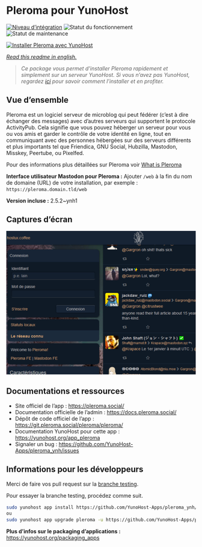 <!--
N.B.: This README was automatically generated by https://github.com/YunoHost/apps/tree/master/tools/README-generator
It shall NOT be edited by hand.
-->

# Pleroma pour YunoHost

[![Niveau d’intégration](https://dash.yunohost.org/integration/pleroma.svg)](https://dash.yunohost.org/appci/app/pleroma) ![Statut du fonctionnement](https://ci-apps.yunohost.org/ci/badges/pleroma.status.svg) ![Statut de maintenance](https://ci-apps.yunohost.org/ci/badges/pleroma.maintain.svg)

[![Installer Pleroma avec YunoHost](https://install-app.yunohost.org/install-with-yunohost.svg)](https://install-app.yunohost.org/?app=pleroma)

*[Read this readme in english.](./README.md)*

> *Ce package vous permet d’installer Pleroma rapidement et simplement sur un serveur YunoHost.
Si vous n’avez pas YunoHost, regardez [ici](https://yunohost.org/#/install) pour savoir comment l’installer et en profiter.*

## Vue d’ensemble

Pleroma est un logiciel serveur de microblog qui peut fédérer (c’est à dire échanger des messages) avec d’autres serveurs qui supportent le protocole ActivityPub. Cela signifie que vous pouvez héberger un serveur pour vous ou vos amis et garder le contrôle de votre identité en ligne, tout en communiquant avec des personnes hébergées sur des serveurs différents et plus importants tel que Friendica, GNU Social, Hubzilla, Mastodon, Misskey, Peertube, ou Pixelfed.

Pour des informations plus détaillées sur Pleroma voir [What is Pleroma](https://blog.soykaf.com/post/what-is-pleroma/)

**Interface utilisateur Mastodon pour Pleroma :** Ajouter `/web` à la fin du nom de domaine (URL) de votre installation, par exemple : `https://pleroma.domain.tld/web`


**Version incluse :** 2.5.2~ynh1

## Captures d’écran

![Capture d’écran de Pleroma](./doc/screenshots/screenshot1.png)

## Documentations et ressources

* Site officiel de l’app : <https://pleroma.social/>
* Documentation officielle de l’admin : <https://docs.pleroma.social/>
* Dépôt de code officiel de l’app : <https://git.pleroma.social/pleroma/pleroma/>
* Documentation YunoHost pour cette app : <https://yunohost.org/app_pleroma>
* Signaler un bug : <https://github.com/YunoHost-Apps/pleroma_ynh/issues>

## Informations pour les développeurs

Merci de faire vos pull request sur la [branche testing](https://github.com/YunoHost-Apps/pleroma_ynh/tree/testing).

Pour essayer la branche testing, procédez comme suit.

``` bash
sudo yunohost app install https://github.com/YunoHost-Apps/pleroma_ynh/tree/testing --debug
ou
sudo yunohost app upgrade pleroma -u https://github.com/YunoHost-Apps/pleroma_ynh/tree/testing --debug
```

**Plus d’infos sur le packaging d’applications :** <https://yunohost.org/packaging_apps>